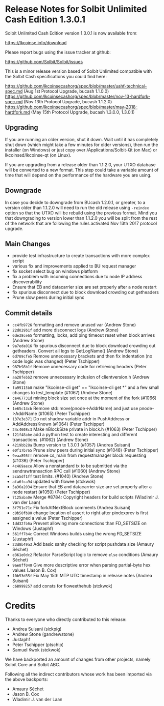 Release Notes for Solbit Unlimited Cash Edition 1.3.0.1
=========================================================

Solbit Unlimited Cash Edition version 1.3.0.1 is now available from:

  <https://lkcoinse.info/download>

Please report bugs using the issue tracker at github:

  <https://github.com/Solbit/Solbit/issues>

This is a minor release version based of Solbit Unlimited compatible
with the Solbit Cash specifications you could find here:

https://github.com/lkcoinsecashorg/spec/blob/master/uahf-technical-spec.md (Aug 1st Protocol Upgrade, bucash 1.1.0.0)
https://github.com/lkcoinsecashorg/spec/blob/master/nov-13-hardfork-spec.md (Nov 13th Protocol Upgrade, bucash 1.1.2.0)
https://github.com/lkcoinsecashorg/spec/blob/master/may-2018-hardfork.md (May 15th Protocol Upgrade, bucash 1.3.0.0, 1.3.0.1)


Upgrading
---------

If you are running an older version, shut it down. Wait until it has completely
shut down (which might take a few minutes for older versions), then run the
installer (on Windows) or just copy over /Applications/Solbit-Qt (on Mac) or
lkcoinsed/lkcoinse-qt (on Linux).

If you are upgrading from a release older than 1.1.2.0, your UTXO database will be converted
to a new format. This step could take a variable amount of time that will depend
on the performance of the hardware you are using.

Downgrade
---------

In case you decide to downgrade from BUcash 1.2.0.1, or greater, to a version older than 1.1.2.0
will need to run the old release using `-reindex` option so that the
UTXO will be rebuild using the previous format. Mind you that downgrading to version
lower than 1.1.2.0 you will be split from the rest of the network that are following
the rules activated Nov 13th 2017 protocol upgrade.

Main Changes
------------

- provide test infrastructure to create transactions with more complex script
- various fix and improvements applied to BU request manager
- fix socket select bug on windows platform
- fix a problem with incoming connections due to node IP address discoverability
- Ensure that EB and datacarrier size are set properly after a node restart
- fix spurious disconnect due to block download crowding out getheaders
- Prune slow peers during initial sync

Commit details
--------------

- `cc4fb9726` formatting and remove unused var (Andrew Stone)
- `22d029b1f` add more disconnect logs (Andrew Stone)
- `6de38ce65` formatting, locks, add ping timeout reset when block arrives (Andrew Stone)
- `9a7eda016` fix spurious disconnect due to block download crowding out getheaders.  Convert all logs to GetLogName() (Andrew Stone)
- `6d789cfe5` Remove unnecessary brackets and then fix indentation (no code logic was changed) (Peter Tschipper)
- `987b98b1f` Remove unnecessary code for retrieving headers (Peter Tschipper)
- `aa28febb2` remove unnecessary inclusion of clientversion.h (Andrew Stone)
- `fa99115b0` make "lkcoinse-cli get" == "lkcoinse-cli get *" and a few small changes to test_template (#1067) (Andrew Stone)
- `ce467731d` mining block size set once at the moment of the fork (#1066) (Andrew Stone)
- `1e65c14cb` Remove std::move(pnode->AddrName) and just use pnode->AddrName (#1065) (Peter Tschipper)
- `137e3e371` Do not shadow variable addr in PushAddress or AddAddressKnown (#1064) (Peter Tschipper)
- `24c4608c3` Make nBlockSize private in block.h (#1063) (Peter Tschipper)
- `121f48abe` add a python test to create interesting and different transactions. (#1062) (Andrew Stone)
- `4219bb28a` Bump version to 1.3.0.1 (#1057) (Andrea Suisani)
- `e0f17b765` Prune slow peers during initial sync (#1048) (Peter Tschipper)
- `9eaa895ff` remove cs_main from requestmanager block requesting (#1036) (Peter Tschipper)
- `4c469aece` Allow a nonstandard tx to be submitted via the sendrawtransaction RPC call (#1060) (Andrew Stone)
- `5ca5df1ff` test limits. (#1040) (Andrew Stone)
- `afa6fca94` updated with flowee (stckwok)
- `5a36a2034` Ensure that EB and datacarrier size are set properly after a node restart (#1050) (Peter Tschipper)
- `7125aba0e` Merge #8784: Copyright headers for build scripts (Wladimir J. van der Laan)
- `3f751e71c` Fix forkAtNextBlock comments (Andrea Suisani)
- `c8b50fb80` change location of assert to right after pindexprev is first assigned a value (Peter Tschipper)
- `1dd32fb6a` Prevent allowing more connections than FD_SETSIZE on Windows (Justaphf)
- `561ff7b4c` Correct Windows builds using the wrong FD_SETSIZE (Justaphf)
- `23d8b49a3` Add basic sanity checking for script pushdata size (Amaury Séchet)
- `e361e0dc2` Refactor ParseScript logic to remove `else` conditions (Amaury Séchet)
- `9ae8ff040` Give more descriptive error when parsing partial-byte hex values (Jason B. Cox)
- `10b53d35f` Fix May 15th MTP UTC timestamp in release notes (Andrea Suisani)
- `c68999257` add consts for floweethehub (stckwok)

Credits
=======

Thanks to everyone who directly contributed to this release:

- Andrea Suisani (sickpig)
- Andrew Stone (gandrewstone)
- Justaphf
- Peter Tschipper (ptschip)
- Samuel Kwok (stckwok)

We have backported an amount of changes from other projects, namely Solbit Core and  Solbit ABC.

Following all the indirect contributors whose work has been imported via the above backports:

- Amaury Séchet
- Jason B. Cox
- Wladimir J. van der Laan
